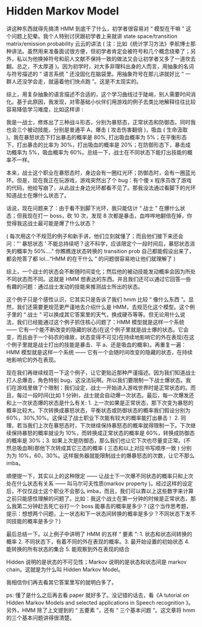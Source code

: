 # Hidden Markov Model

讲这种东西就得先搞清 HMM 到底干了什么，初学者很容易对 “ 模型在干嘛 ” 这个问题上犯晕。我个人特别讨厌跟初学者上来就讲 state space/transition matrix/emission probability 云云的讲法 ( 注：比如《统计学习方法》李航博士那种讲法。虽然用来准备面试很方便，但初学者肯定会被符号和几个概念绕晕了；另外，私以为他换掉符号和前人文献不保持一致的做法又会让初学者又多了一道坎去翻。总之，不太厚道 )。因为初学时，对大多非理科出身的人而言，用抽象的名词与符号描述的 “ 语言系统 ” 还没固化在脑袋里。用抽象符号在那儿讲就好比 “ 一群人还没学会走，就逼着他们快点跑 ”。这是不太现实的。

综上，用复杂抽象的语言描述不合适的，这个学习曲线过于陡峭，别人需要时间消化。基于此原因，我发现，对零基础小伙伴们用游戏的例子去类比地解释往往比较容易降低学习难度，比如这样讲 :

我是一战士，修炼出了三种战斗形态，分别为暴怒态，正常状态和防御态。同时我也会三个被动技能，分别是普通平 A，爆击 ( 攻击伤害翻倍 )，吸血 ( 生命汲取 )。我在暴怒状态下打出暴击的概率是 80%, 打出吸血概率为 5%；在平衡形态下，打出暴击的比率为 30%，打出吸血的概率是 20%；在防御形态下，暴击成功概率为 5%，吸血概率为 60%。总结一下，战士在不同状态下能打出技能的概率不一样。

本来，战士这个职业在暴怒态时，身边会有一圈红光环；防御态时，会有一圈蓝光环。但是，现在我正在玩游戏，游戏突然出了个 bug：有个傻 x 程序员改了游戏的代码，他给写崩了，从此战士身边光环都看不见了。那我没法通过看脚下的光环知道战士在爆什么状态了。

话说，现在问题来了：由于看不到脚下光环，我只能估计 “ 战士 ” 在爆什么状态；但我现在打一 boss，砍 10 次，发现 8 次都是暴击，血哗哗地翻倍在掉，你觉得我这战士最可能是爆了什么状态？

( 每次用这个不规范的例子和新手讲，他们立刻就懂了；而且他们接下来还会问："’ 暴怒状态 ’ 不能总持续吧？这不科学，应该限定个一段时间后，暴怒状态消失的概率为 50%...." 你瞧瞧连状态转换的 transition prob 自己都能假设出来了，都会抢答了都 lol...“HMM 的在干什么 ” 的问题很容易地让他们就理解了 )

综上，一个战士的状态会不断随时间变化；然后他的被动技能发动概率会因为所处不同状态而不同。这就是 HMM 想表达的东西。并且我们还可以通过它回答一些有趣的问题：通过战士发动的技能来推测战士所出的状态。

这个例子只是个感性认识，它其实只是告诉了我们 hmm 比较 “ 像什么东西 ”。显然，我们还需要更规范更严谨地去介绍什么是 HMM，去规范化这个模型。这个例子里的 “ 战士 ” 可以换成其它答案里的天气，换成硬币等等。但无论用什么说法，我们已经能通过这个例子抓住核心问题了：HMM 模型就是这样一个系统 —— 它有一个能不断改变的隐藏的状态(在这个例子里就是战士爆的状态。它会变，而且由于一个码农的缘故，状态变得不可见)在持续地影响它的外在表现(在这个例子里就是战士打出的技能是暴击、平 a、还是吸血的概率)。再重复一遍：HMM 模型就是这样一个系统 —— 它有一个会随时间改变的隐藏的状态，在持续地影响它的外在表现。

现在我们再继续规范一下这个例子，让它更贴近那种严谨描述。因为我们知道战士打人总爆击，角色特别 bug，这没法玩啊。所以我们要限制一下战士爆状态。我们在游戏里做了个限制：我们设定，战士一开始进入游戏世界时是正常状态的。而且，每过一段时间(比如 1 分钟)，战士就会自动爆一次状态。最后，每一次爆发还和上一次状态爆的状态是什么有关: 1. 上一次如果是正常状态，那下次变为暴怒的概率比较大。下次转换成暴怒状态，平衡状态或防御状态的概率我们假设分别为 60%，30%,10%。这保证了战士职业下次能有较大的概率能打出暴击！ 2. 同理，若当我们上次在暴怒态时，下次继续保持暴怒态的概率就得限制一下。下次继续保持暴怒的概率就设为 10%，而转换成正常状态的概率是 60%，转换成防御态的概率是 30%；3. 如果上次是防御态，那么我们也让它下次也尽量变正常。(不然总吸血啊)那他下次转成其它三态的概率 ( 三态和以上对应书写顺序一致 ) 分别为为 10%，60，30%。这样服务器就能限制战士的爆暴怒态的次数，让它不那么 imba。

顺便提一下，其实以上的这种限定 —— 让战士下一次爆不同状态的概率只和上次处在什么状态有关系 —— 叫马尔可夫性质(markov property )。经过这样的设定后，不仅仅战士这个职业不会那么 imba，而且，我们可以靠以上这些数字来计算之前只能感性理解的问题了。比如：我这个战士在第一分钟的时候是正常状态，那么我第二分钟赶去死亡谷打一个 boss 能暴击的概率是多少？(这个当作思考题，提示：想想两个问题，上一状态和下一状态间转换的概率是多少？不同状态下发不同技能的概率是多少？)

最后总结一下。以上例子中讲明了 HMM 的五样 “ 要素 ”: 1. 状态和状态间转换的概率 2. 不同状态下，有着不同的外在表现的概率。3. 最开始设置的初始状态 4. 能转换的所有状态的集合 5. 能观察到外在表现的结合

Hidden 说明的是状态的不可见性；Markov 说明的是状态和状态间是 markov chain。这就是为什么叫 Hidden Markov Model。

我相信你们再去看其它答案里写的就明白多了。

ps: 懂了是什么之后再去看 paper 就好多了。没记错的话去，看《A tutorial on Hidden Markov Models and selected applications in Speech recognition 》。另外，HMM 除了上文提到的 “ 五要素 ”，还有 “ 三个基本问题 ”。这文章将 hmm 的三个基本问题讲得很清楚。
